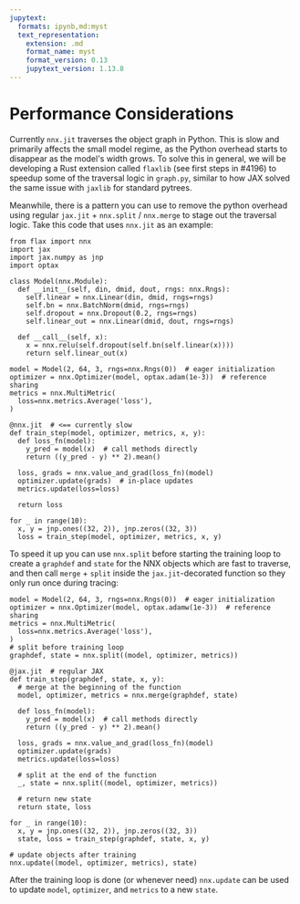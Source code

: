 ```yaml
---
jupytext:
  formats: ipynb,md:myst
  text_representation:
    extension: .md
    format_name: myst
    format_version: 0.13
    jupytext_version: 1.13.8
---
```


# Performance Considerations
Currently `nnx.jit` traverses the object graph in Python. This is slow and primarily affects the small model regime, as the Python overhead starts to disappear as the model's width grows. To solve this in general, we will be developing a Rust extension called `flaxlib` (see first steps in #4196) to speedup some of the traversal logic in `graph.py`, similar to how JAX solved the same issue with `jaxlib` for standard pytrees. 

Meanwhile, there is a pattern you can use to remove the python overhead using regular `jax.jit` + `nnx.split` / `nnx.merge` to stage out the traversal logic. Take this code that uses `nnx.jit` as an example:

```{code-cell}
from flax import nnx
import jax
import jax.numpy as jnp
import optax

class Model(nnx.Module):
  def __init__(self, din, dmid, dout, rngs: nnx.Rngs):
    self.linear = nnx.Linear(din, dmid, rngs=rngs)
    self.bn = nnx.BatchNorm(dmid, rngs=rngs)
    self.dropout = nnx.Dropout(0.2, rngs=rngs)
    self.linear_out = nnx.Linear(dmid, dout, rngs=rngs)

  def __call__(self, x):
    x = nnx.relu(self.dropout(self.bn(self.linear(x))))
    return self.linear_out(x)

model = Model(2, 64, 3, rngs=nnx.Rngs(0))  # eager initialization
optimizer = nnx.Optimizer(model, optax.adam(1e-3))  # reference sharing
metrics = nnx.MultiMetric(
  loss=nnx.metrics.Average('loss'),
)

@nnx.jit  # <== currently slow
def train_step(model, optimizer, metrics, x, y):
  def loss_fn(model):
    y_pred = model(x)  # call methods directly
    return ((y_pred - y) ** 2).mean()

  loss, grads = nnx.value_and_grad(loss_fn)(model)
  optimizer.update(grads)  # in-place updates
  metrics.update(loss=loss)

  return loss
  
for _ in range(10):
  x, y = jnp.ones((32, 2)), jnp.zeros((32, 3))
  loss = train_step(model, optimizer, metrics, x, y)
```

To speed it up you can use `nnx.split` before starting the training loop to create a `graphdef` and `state` for the NNX objects which are fast to traverse, and then call `merge` + `split` inside the `jax.jit`-decorated function so they only run once during tracing:

```{code-cell}
model = Model(2, 64, 3, rngs=nnx.Rngs(0))  # eager initialization
optimizer = nnx.Optimizer(model, optax.adamw(1e-3))  # reference sharing
metrics = nnx.MultiMetric(
  loss=nnx.metrics.Average('loss'),
)
# split before training loop
graphdef, state = nnx.split((model, optimizer, metrics))

@jax.jit  # regular JAX
def train_step(graphdef, state, x, y):
  # merge at the beginning of the function
  model, optimizer, metrics = nnx.merge(graphdef, state)

  def loss_fn(model):
    y_pred = model(x)  # call methods directly
    return ((y_pred - y) ** 2).mean()

  loss, grads = nnx.value_and_grad(loss_fn)(model)
  optimizer.update(grads)
  metrics.update(loss=loss)

  # split at the end of the function
  _, state = nnx.split((model, optimizer, metrics))

  # return new state
  return state, loss

for _ in range(10):
  x, y = jnp.ones((32, 2)), jnp.zeros((32, 3))
  state, loss = train_step(graphdef, state, x, y)

# update objects after training
nnx.update((model, optimizer, metrics), state)
```

After the training loop is done (or whenever need) `nnx.update` can be used to update `model`, `optimizer`, and `metrics` to a new `state`.
